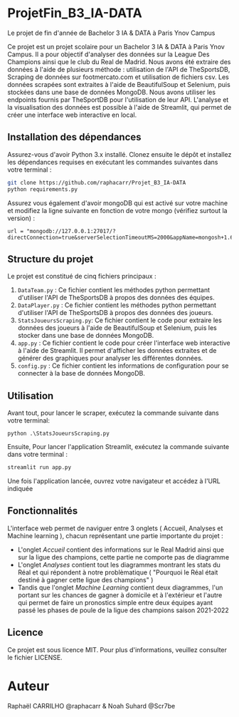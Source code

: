 # ProjetFin_B3_IA-DATA
Le projet de fin d'année de Bachelor 3 IA &amp; DATA à Paris Ynov Campus

Ce projet est un projet scolaire pour un Bachelor 3 IA & DATA à Paris Ynov Campus. Il a pour objectif d'analyser des données sur la League Des Champions ainsi que le club du Real de Madrid. Nous avons été extraire des données à l'aide de plusieurs méthode : utilisation de l'API de TheSportsDB, Scraping de données sur footmercato.com et utilisation de fichiers csv. Les données scrapées sont extraites à l'aide de BeautifulSoup et Selenium, puis stockées dans une base de données MongoDB. Nous avons utiliser les endpoints fournis par TheSportDB pour l'utilisation de leur API. L'analyse et la visualisation des données est possible à l'aide de Streamlit, qui permet de créer une interface web interactive en local.

## Installation des dépendances

Assurez-vous d'avoir Python 3.x installé. Clonez ensuite le dépôt et installez les dépendances requises en exécutant les commandes suivantes dans votre terminal :

```bash
git clone https://github.com/raphacarr/Projet_B3_IA-DATA
python requirements.py
```

Assurez vous également d'avoir mongoDB qui est activé sur votre machine et modifiez la ligne suivante en fonction de votre mongo (vérifiez surtout la version) : 
```
url = "mongodb://127.0.0.1:27017/?directConnection=true&serverSelectionTimeoutMS=2000&appName=mongosh+1.6.2"
```

## Structure du projet

Le projet est constitué de cinq fichiers principaux :

1. `DataTeam.py` :  Ce fichier contient les méthodes python permettant d'utiliser l'API de TheSportsDB à propos des données des équipes.
2. `DataPlayer.py` : Ce fichier contient les méthodes python permettant d'utiliser l'API de TheSportsDB à propos des données des joueurs.
3. `StatsJoueursScraping.py`: Ce fichier contient le code pour extraire les données des joueurs à l'aide de BeautifulSoup et Selenium, puis les stocker dans une base de données MongoDB.
6. `app.py` : Ce fichier contient le code pour créer l'interface web interactive à l'aide de Streamlit. Il permet d'afficher les données extraites et de générer des graphiques pour analyser les différentes données.
7. `config.py` : Ce fichier contient les informations de configuration pour se connecter à la base de données MongoDB.

## Utilisation
Avant tout, pour lancer le scraper, exécutez la commande suivante dans votre terminal:
```
python .\StatsJoueursScraping.py
```
Ensuite,
Pour lancer l'application Streamlit, exécutez la commande suivante dans votre terminal :

```bash
streamlit run app.py
```
Une fois l'application lancée, ouvrez votre navigateur et accédez à l'URL indiquée

## Fonctionnalités

L'interface web permet de naviguer entre 3 onglets ( Accueil, Analyses et Machine learning ), chacun représentant une partie importante du projet :
- L'onglet *Accueil* contient des informations sur le Real Madrid ainsi que sur la ligue des champions, cette partie ne comporte pas de diagramme
- L'onglet *Analyses* contient tout les diagrammes montrant les stats du Réal et qui répondent à notre problèmatique ( "Pourquoi le Réal était destiné à gagner cette ligue des champions" )
- Tandis que l'onglet *Machine Learning* contient deux diagrammes, l'un portant sur les chances de gagner à domicile et à l'extérieur et l'autre qui permet de faire un pronostics simple entre deux équipes ayant passé les phases de poule de la ligue des champions saison 2021-2022

    
## Licence

Ce projet est sous licence MIT. Pour plus d'informations, veuillez consulter le fichier LICENSE.

# Auteur 
Raphaël CARRILHO @raphacarr & Noah Suhard @Scr7be
